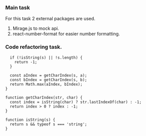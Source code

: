### Main task
For this task 2 external packages are used.
1. Mirage.js to mock api.
2. react-number-format for easier number formatting.

### Code refactoring task.

```function func(s = '', a, b) {
  if (!isString(s) || !s.length) {
    return -1;
  }
	
  const aIndex = getCharIndex(s, a);
  const bIndex = getCharIndex(s, b);
  return Math.max(aIndex, bIndex);
}

function getCharIndex(str, char) {
  const index = isString(char) ? str.lastIndexOf(char) : -1;
  return index > 0 ? index : -1; 
}

function isString(s) {
  return s && typeof s === 'string';
}
```

